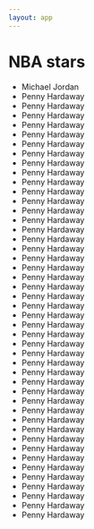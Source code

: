 ```yaml
---
layout: app
---
```

# NBA stars

* Michael Jordan
* Penny Hardaway
* Penny Hardaway
* Penny Hardaway
* Penny Hardaway
* Penny Hardaway
* Penny Hardaway
* Penny Hardaway
* Penny Hardaway
* Penny Hardaway
* Penny Hardaway
* Penny Hardaway
* Penny Hardaway
* Penny Hardaway
* Penny Hardaway
* Penny Hardaway
* Penny Hardaway
* Penny Hardaway
* Penny Hardaway
* Penny Hardaway
* Penny Hardaway
* Penny Hardaway
* Penny Hardaway
* Penny Hardaway
* Penny Hardaway
* Penny Hardaway
* Penny Hardaway
* Penny Hardaway
* Penny Hardaway
* Penny Hardaway
* Penny Hardaway
* Penny Hardaway
* Penny Hardaway
* Penny Hardaway
* Penny Hardaway
* Penny Hardaway
* Penny Hardaway
* Penny Hardaway
* Penny Hardaway
* Penny Hardaway
* Penny Hardaway
* Penny Hardaway
* Penny Hardaway
* Penny Hardaway
* Penny Hardaway
* Penny Hardaway

